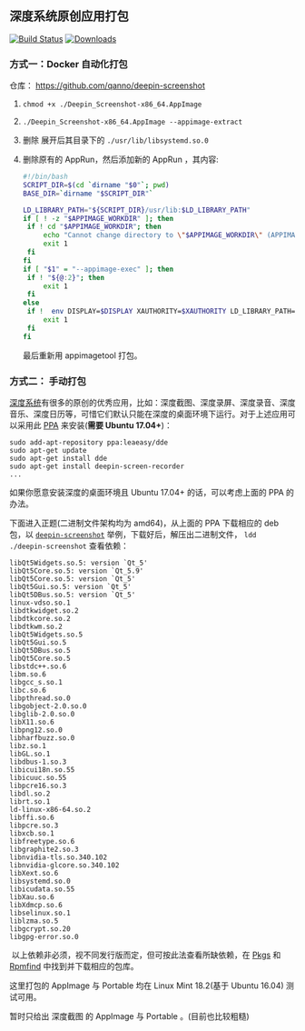 ## 深度系统原创应用打包



[![Build Status](https://travis-ci.org/qanno/deepin-screenshot.svg?branch=master)](https://travis-ci.org/qanno/deepin-screenshot)
[![Downloads](https://img.shields.io/github/downloads/ZetaoYang/deepin-app-package/latest/total.svg)](https://github.com/ZetaoYang/deepin-app-package)


### 方式一：Docker 自动化打包

仓库： https://github.com/qanno/deepin-screenshot

1. `chmod +x ./Deepin_Screenshot-x86_64.AppImage `

2. `./Deepin_Screenshot-x86_64.AppImage --appimage-extract`  

3. 删除 展开后其目录下的 `./usr/lib/libsystemd.so.0`

4. 删除原有的 AppRun，然后添加新的 AppRun ，其内容:

   ```bash
   #!/bin/bash
   SCRIPT_DIR=$(cd `dirname "$0"`; pwd)
   BASE_DIR=`dirname "$SCRIPT_DIR"`

   LD_LIBRARY_PATH="${SCRIPT_DIR}/usr/lib:$LD_LIBRARY_PATH"
   if [ ! -z "$APPIMAGE_WORKDIR" ]; then
   	if ! cd "$APPIMAGE_WORKDIR"; then
   		echo "Cannot change directory to \"$APPIMAGE_WORKDIR\" (APPIMAGE_WORKDIR)"
   		exit 1
   	fi
   fi
   if [ "$1" = "--appimage-exec" ]; then
   	if ! "${@:2}"; then
   		exit 1
   	fi
   else
   	if !  env DISPLAY=$DISPLAY XAUTHORITY=$XAUTHORITY LD_LIBRARY_PATH=$LD_LIBRARY_PATH "$SCRIPT_DIR/usr/bin/deepin-screenshot" "--icon"; then
   		exit 1
   	fi
   fi
   ```

   最后重新用 appimagetool 打包。

### 方式二： 手动打包

[深度系统](https://www.deepin.org)有很多的原创的优秀应用，比如：深度截图、深度录屏、深度录音、深度音乐、深度日历等，可惜它们默认只能在深度的桌面环境下运行。对于上述应用可以采用此 [PPA](https://launchpad.net/~leaeasy/+archive/ubuntu/dde) 来安装(**需要 Ubuntu 17.04+**)：

```
sudo add-apt-repository ppa:leaeasy/dde
sudo apt-get update
sudo apt-get install dde
sudo apt-get install deepin-screen-recorder
...
```

如果你愿意安装深度的桌面环境且 Ubuntu 17.04+ 的话，可以考虑上面的 PPA 的办法。

下面进入正题(二进制文件架构均为 amd64)，从上面的 PPA 下载相应的 deb 包，以 [`deepin-screenshot`](https://launchpad.net/~leaeasy/+archive/ubuntu/dde/+files/deepin-screenshot_4.0.10-2+ubuntu17.10_amd64.deb) 举例，下载好后，解压出二进制文件，   `ldd ./deepin-screenshot` 查看依赖：

```
libQt5Widgets.so.5: version `Qt_5' 
libQt5Core.so.5: version `Qt_5.9' 
libQt5Core.so.5: version `Qt_5' 
libQt5Gui.so.5: version `Qt_5' 
libQt5DBus.so.5: version `Qt_5' 
linux-vdso.so.1 
libdtkwidget.so.2
libdtkcore.so.2 
libdtkwm.so.2 
libQt5Widgets.so.5 
libQt5Gui.so.5 
libQt5DBus.so.5 
libQt5Core.so.5 
libstdc++.so.6 
libm.so.6
libgcc_s.so.1 
libc.so.6 
libpthread.so.0
libgobject-2.0.so.0 
libglib-2.0.so.0 
libX11.so.6 
libpng12.so.0 
libharfbuzz.so.0 
libz.so.1 
libGL.so.1 
libdbus-1.so.3 
libicui18n.so.55 
libicuuc.so.55 
libpcre16.so.3
libdl.so.2
librt.so.1 
ld-linux-x86-64.so.2
libffi.so.6 
libpcre.so.3 
libxcb.so.1 
libfreetype.so.6 
libgraphite2.so.3 
libnvidia-tls.so.340.102 
libnvidia-glcore.so.340.102 
libXext.so.6 
libsystemd.so.0 
libicudata.so.55 
libXau.so.6 
libXdmcp.so.6 
libselinux.so.1 
liblzma.so.5 
libgcrypt.so.20 
libgpg-error.so.0 
```

​    以上依赖非必须，视不同发行版而定，但可按此法查看所缺依赖，在 [Pkgs](https://pkgs.org) 和 [Rpmfind](https://www.rpmfind.net) 中找到并下载相应的包库。

这里打包的 AppImage 与 Portable 均在 Linux Mint 18.2(基于 Ubuntu 16.04) 测试可用。



暂时只给出 深度截图 的 AppImage 与 Portable 。(目前也比较粗糙)
